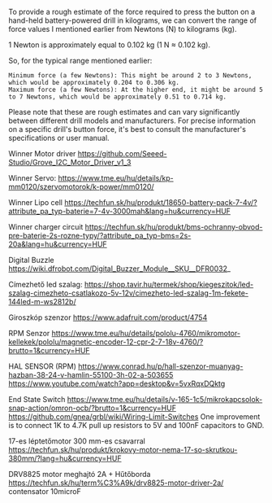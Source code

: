 To provide a rough estimate of the force required to press the button on a hand-held battery-powered drill in kilograms, we can convert the range of force values I mentioned earlier from Newtons (N) to kilograms (kg).

1 Newton is approximately equal to 0.102 kg (1 N ≈ 0.102 kg).

So, for the typical range mentioned earlier:

    Minimum force (a few Newtons): This might be around 2 to 3 Newtons, which would be approximately 0.204 to 0.306 kg.
    Maximum force (a few Newtons): At the higher end, it might be around 5 to 7 Newtons, which would be approximately 0.51 to 0.714 kg.

Please note that these are rough estimates and can vary significantly between different drill models and manufacturers. For precise information on a specific drill's button force, it's best to consult the manufacturer's specifications or user manual.

Winner Motor driver
https://github.com/Seeed-Studio/Grove_I2C_Motor_Driver_v1_3


Winner Servo:
https://www.tme.eu/hu/details/kp-mm0120/szervomotorok/k-power/mm0120/

Winner Lipo cell
https://techfun.sk/hu/produkt/18650-battery-pack-7-4v/?attribute_pa_typ-baterie=7-4v-3000mah&lang=hu&currency=HUF

Winner charger circuit
https://techfun.sk/hu/produkt/bms-ochranny-obvod-pre-baterie-2s-rozne-typy/?attribute_pa_typ-bms=2s-20a&lang=hu&currency=HUF

Digital Buzzle
https://wiki.dfrobot.com/Digital_Buzzer_Module__SKU__DFR0032_

Címezhető led szalag:
https://shop.tavir.hu/termek/shop/kiegeszitok/led-szalag-cimezheto-csatlakozo-5v-12v/cimezheto-led-szalag-1m-fekete-144led-m-ws2812b/

Giroszkóp szenzor
https://www.adafruit.com/product/4754

RPM Senzor
https://www.tme.eu/hu/details/pololu-4760/mikromotor-kellekek/pololu/magnetic-encoder-12-cpr-2-7-18v-4760/?brutto=1&currency=HUF

HAL SENSOR (RPM)
https://www.conrad.hu/p/hall-szenzor-muanyag-hazban-38-24-v-hamlin-55100-3h-02-a-503655
https://www.youtube.com/watch?app=desktop&v=5vxRqxDQktg

End State Switch
https://www.tme.eu/hu/details/v-165-1c5/mikrokapcsolok-snap-action/omron-ocb/?brutto=1&currency=HUF
https://github.com/gnea/grbl/wiki/Wiring-Limit-Switches
One improvement is to connect 1K to 4.7K pull up resistors to 5V and 100nF capacitors to GND.

17-es léptetőmotor 300 mm-es csavarral
https://techfun.sk/hu/produkt/krokovy-motor-nema-17-so-skrutkou-380mm/?lang=hu&currency=HUF

DRV8825 motor meghajtó 2A  + Hűtőborda
https://techfun.sk/hu/term%C3%A9k/drv8825-motor-driver-2a/
contensator 10microF


